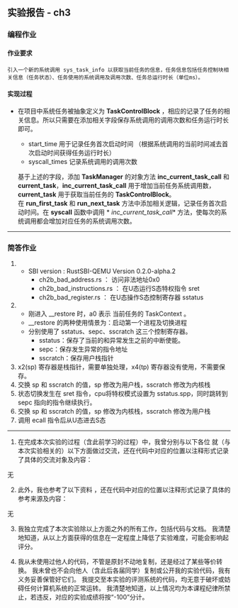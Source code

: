 ## 实验报告 - ch3

### 编程作业

#### 作业要求

    引入一个新的系统调用 sys_task_info 以获取当前任务的信息，任务信息包括任务控制块相关信息（任务状态）、任务使用的系统调用及调用次数、任务总运行时长（单位ms）。

#### 实现过程

- 在项目中系统任务被抽象定义为 **TaskControlBlock** ，相应的记录了任务的相关信息。所以只需要在添加相关字段保存系统调用的调用次数和任务运行时长即可。
    - start_time 用于记录任务首次启动时间 （根据系统调用的当前时间减去首次启动时间获得任务运行时长）
    - syscall_times 记录系统调用的调用次数

  基于上述的字段，添加 **TaskManager** 的对象方法 **inc_current_task_call** 和 **current_task**，**inc_current_task_call**
  用于增加当前任务系统调用数，**current_task** 用于获取当前任务的 **TaskControlBlock**。</br>
  在 **run_first_task** 和 **run_next_task** 方法中添加相关逻辑，记录任务首次启动时间。在 **syscall** 函数中调用 *
  *inc_current_task_call** 方法，使每次的系统调用都会增加对应任务的系统调用次数。

---

### 简答作业

1.
    - SBI version : RustSBI-QEMU Version 0.2.0-alpha.2
        - ch2b_bad_address.rs ： 访问非法地址0x0
        - ch2b_bad_instructions.rs ： 在U态运行S态特权指令 sret
        - ch2b_bad_register.rs ： 在U态操作S态控制寄存器 sstatus
2.
    - 刚进入 __restore 时，a0 表示 当前任务的 TaskContext 。
    - __restore 的两种使用情景为：启动第一个进程及切换进程
    - 分别使用了 sstatus、sepc、sscratch 这三个控制寄存器。
        - sstatus：保存了当前的和异常发生之前的中断使能。
        - sepc：保存发生异常的指令地址
        - sscratch：保存用户栈指针
3. x2(sp) 寄存器是栈指针，需要单独处理，x4(tp) 寄存器没有使用，不需要保存。
4. 交换 sp 和 sscratch 的值，sp 修改为用户栈，sscratch 修改为内核栈
5. 状态切换发生在 sret 指令，cpu将特权模式设置为 sstatus.spp，同时跳转到 sepc 指向的指令继续执行。
6. 交换 sp 和 sscratch 的值，sp 修改为内核栈，sscratch 修改为用户栈
7. 调用 ecall 指令后从U态进去S态

---

1. 在完成本次实验的过程（含此前学习的过程）中，我曾分别与以下各位 就（与本次实验相关的）以下方面做过交流，还在代码中对应的位置以注释形式记录了具体的交流对象及内容：

无

2. 此外，我也参考了以下资料 ，还在代码中对应的位置以注释形式记录了具体的参考来源及内容：

无

3. 我独立完成了本次实验除以上方面之外的所有工作，包括代码与文档。 我清楚地知道，从以上方面获得的信息在一定程度上降低了实验难度，可能会影响起评分。

4. 我从未使用过他人的代码，不管是原封不动地复制，还是经过了某些等价转换。 我未曾也不会向他人（含此后各届同学）复制或公开我的实验代码，我有义务妥善保管好它们。
   我提交至本实验的评测系统的代码，均无意于破坏或妨碍任何计算机系统的正常运转。
   我清楚地知道，以上情况均为本课程纪律所禁止，若违反，对应的实验成绩将按“-100”分计。